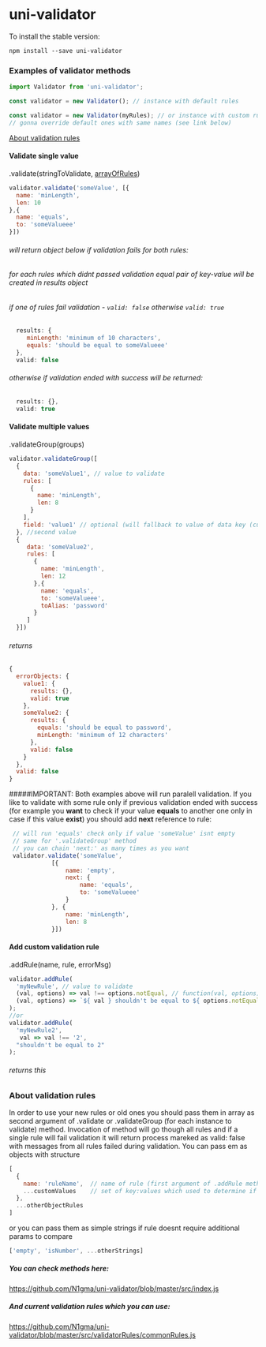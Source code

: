 # uni-validator
To install the stable version:
```
npm install --save uni-validator
```
### Examples of validator methods

```javascript
import Validator from 'uni-validator';

const validator = new Validator(); // instance with default rules

const validator = new Validator(myRules); // or instance with custom rules 
// gonna override default ones with same names (see link below)
```
[About validation rules](#about-validation-rules)

#### Validate single value 
.validate(stringToValidate, [arrayOfRules](#about-validation-rules))

```javascript
validator.validate('someValue', [{
  name: 'minLength',
  len: 10
},{
  name: 'equals',
  to: 'someValueee'
}])
```
###### will return object below if validation fails for both rules:
###### for each rules which didnt passed validation equal pair of key-value will be created in results object
###### if one of rules  fail validation - ```valid: false``` otherwise ```valid: true```
```javascript
  results: {
     minLength: 'minimum of 10 characters',
     equals: 'should be equal to someValueee'
  },
  valid: false
```
###### otherwise if validation ended with success will be returned:
```javascript
  results: {},
  valid: true
```
#### Validate multiple values
.validateGroup(groups)
```javascript
validator.validateGroup([
  {
    data: 'someValue1', // value to validate
    rules: [
      {
        name: 'minLength',
        len: 8
      }
    ],
    field: 'value1' // optional (will fallback to value of data key (currently 'someValue1')), provide it if you want other key-name of current value in returned validation results
  }, //second value
  {
     data: 'someValue2',
     rules: [
       {
         name: 'minLength',
         len: 12
       },{
         name: 'equals',
         to: 'someValueee',
         toAlias: 'password'
       }
     ]
  }])
```
###### returns
```javascript
{ 
  errorObjects: {
    value1: {
      results: {},
      valid: true
    },
    someValue2: {
      results: {
        equals: 'should be equal to password',
        minLength: 'minimum of 12 characters'
      },
      valid: false
    }
  },
  valid: false
}
```
#####IMPORTANT:
Both examples above will run paralell validation. If you like to validate with some rule only if previous
validation ended with success (for example you **want** to check if your value **equals** to another one only in case 
 if this value **exist**) you should add **next** reference to rule:
 ```javascript
  // will run 'equals' check only if value 'someValue' isnt empty
  // same for '.validateGroup' method
  // you can chain 'next:' as many times as you want
  validator.validate('someValue',
             [{
                 name: 'empty',
                 next: {
                     name: 'equals',
                     to: 'someValueee'
                 }
             }, {
                 name: 'minLength',
                 len: 8
             }])
```

#### Add custom validation rule
.addRule(name, rule, errorMsg)
```javascript
validator.addRule(
  'myNewRule', // value to validate
  (val, options) => val !== options.notEqual, // function(val, options) - if returns true after validation = rule marked as valid
  (val, options) => `${ val } shouldn't be equal to ${ options.notEqual }` //can be function(val, options) or string - text to show if validation fails
);
//or
validator.addRule(
  'myNewRule2',
   val => val !== '2',
  "shouldn't be equal to 2"
);
```
###### returns this
### About validation rules
In order to use your new rules or old ones you should pass them in array as second argument of .validate or .validateGroup (for each instance to validate) method. Invocation of method will go though all rules and if a single rule will fail validation it will return process mareked as valid: false with messages from all rules failed during validation. You can pass em as objects with structure
```javascript
[
  {
    name: 'ruleName',  // name of rule (first argument of .addRule method)
    ...customValues    // set of key:values which used to determine if validation process went success. Will be inside options object.
  },
  ...otherObjectRules
]
```
or you can pass them as simple strings if rule doesnt require additional params to compare
```javascript
['empty', 'isNumber', ...otherStrings]
```
##### You can check methods here:
https://github.com/N1gma/uni-validator/blob/master/src/index.js
##### And current validation rules which you can use:
https://github.com/N1gma/uni-validator/blob/master/src/validatorRules/commonRules.js
